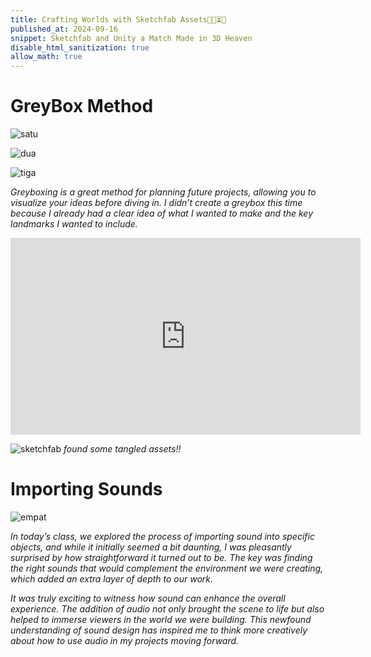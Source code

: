 ```yaml
---
title: Crafting Worlds with Sketchfab Assets🌲🍄⏳🥁 
published_at: 2024-09-16
snippet: Sketchfab and Unity a Match Made in 3D Heaven
disable_html_sanitization: true
allow_math: true
---
```


# GreyBox Method
![satu](week8satu.jpeg)

![dua](week8dua.jpeg)

![tiga](week8tiga.jpeg)

*Greyboxing is a great method for planning future projects, allowing you to visualize your ideas before diving in. I didn’t create a greybox this time because I already had a clear idea of what I wanted to make and the key landmarks I wanted to include.* 

<iframe width="560" height="315" src="https://www.youtube.com/embed/cOSxvvnGnuM?si=eKTGWSVRxfRGKc0G" title="YouTube video player" frameborder="0" allow="accelerometer; autoplay; clipboard-write; encrypted-media; gyroscope; picture-in-picture; web-share" referrerpolicy="strict-origin-when-cross-origin" allowfullscreen></iframe>

![sketchfab](sketchfab.jpeg)
*found some tangled assets!!*

# Importing Sounds
![empat](week8empat.jpeg)

*In today’s class, we explored the process of importing sound into specific objects, and while it initially seemed a bit daunting, I was pleasantly surprised by how straightforward it turned out to be. The key was finding the right sounds that would complement the environment we were creating, which added an extra layer of depth to our work.*

*It was truly exciting to witness how sound can enhance the overall experience. The addition of audio not only brought the scene to life but also helped to immerse viewers in the world we were building. This newfound understanding of sound design has inspired me to think more creatively about how to use audio in my projects moving forward.*